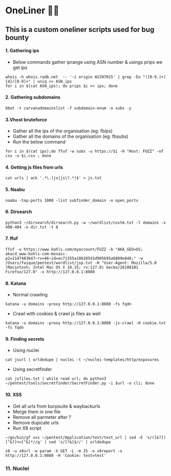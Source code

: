 # OneLiner ✍🏻

## This is a custom oneliner scripts used for bug bounty

#### 1. Gathering ips 

* Below commands gather iprange using ASN number & usings prips we get ips

```
whois -h whois.radb.net  -- '-i origin AS397015' | grep -Eo "([0-9.]+){4}/[0-9]+" | uniq >> ASN_ips
for i in $(cat ASN_ips); do prips $i >> ips; done
```

#### 2. Gathering subdomains 

```
bbot -t carvanadomainslist -f subdomain-enum -o subs -y
```

#### 3.Vhost bruteforce 

* Gather all the ips of the organisation (eg: fbips)
* Gather all the domains of the organisation (eg: fbsubs)
* Run the below command

```
for i in $(cat ips);do ffuf -w subs -u https://$i -H "Host: FUZZ" -of csv -o $i.csv ; done
```

#### 4. Getting js files from urls

```
cat urls | ack '.*\.(js|js\?.*)$' > js.txt
```

#### 5. Naabu

```
naabu -top-ports 1000 -list subfinder_domain -o open_ports
```

#### 6. Dirsearch

```
python3 ~/dirsearch/dirsearch.py -w ~/wordlist/custm.txt -l domains -x 400-404 -o dir.txt -t 8
```

#### 7. ffuf

```
ffuf -u https://www.kohls.com/myaccount/FUZZ -b "AKA_GEO=US; akacd_www-kohls-com-mosaic-p2=2147483647~rv=46~id=ec71355a106105d1d905b95a6809e848;" -w /Users/faique/pentest/wordlist/jsp.txt -H "User-Agent: Mozilla/5.0 (Macintosh; Intel Mac OS X 10.15; rv:127.0) Gecko/20100101 Firefox/127.0" -x http://127.0.0.1:8080
```

#### 8. Katana

* Normal crawling

```
katana -u domains -proxy http://127.0.0.1:8080 -fs fqdn
```

* Crawl with cookies & crawl js files as well

```
katana -u domains -proxy http://127.0.0.1:8080 -js-crawl -H cookie.txt -fs fqdn
```

#### 9. Finding secrets

* Using nuclei

```
cat jsurl | urldedupe | nuclei -t ~/nuclei-templates/http/exposures
```

* Using secretfinder

```
cat jsfiles.txt | while read url; do python3 ~/pentest/tools/secretfinder/SecretFinder.py -i $url -o cli; done
```

#### 10. XSS

* Get all urls from burpsuite & waybackurls
* Merge them in one file
* Remove all parmeter after ?
* Remove dupicate urls
* Run X8 script

```
~/go/bin/gf xss ~/pentest/Application/test/test_url | sed -E 's/([&?])[^&?]+=[^&]*//g' | sed 's/[?&]$//' | urldedupe

x8 -u x8url -w param -X GET -L -m 25 -o x8report -x http://127.0.0.1:8080 -H 'Cookie: test=test'

```

### 11. Nuclei

